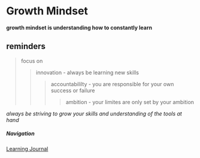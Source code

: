 # Growth Mindset  

**growth mindset is understanding how to constantly learn**

## reminders  
> focus on
>>innovation - always be learning new skills
>>>accountabililty - you are responsible for your own success or failure
>>>>ambition - your limites are only set by your ambition

*always be striving to grow your skills and understanding of the tools at hand*

##### Navigation
[Learning Journal](https://gnewsome0408.github.io/demo-projects/learning)
